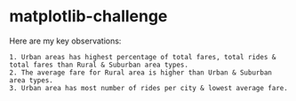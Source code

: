 # matplotlib-challenge
Here are my key observations:
```
1. Urban areas has highest percentage of total fares, total rides & total fares than Rural & Suburban area types. 
2. The average fare for Rural area is higher than Urban & Suburban area types.
3. Urban area has most number of rides per city & lowest average fare.
```
